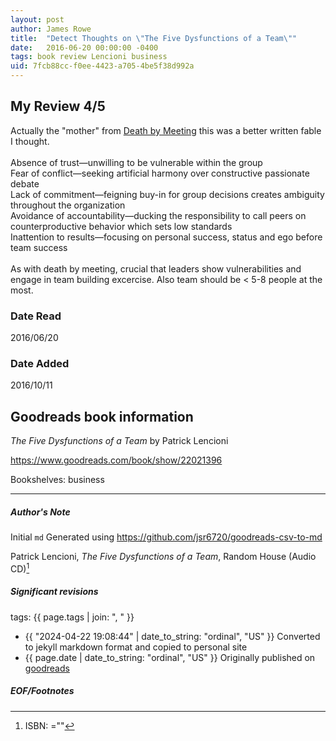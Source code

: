 ```yaml
---
layout: post
author: James Rowe
title:  "Detect Thoughts on \"The Five Dysfunctions of a Team\""
date:   2016-06-20 00:00:00 -0400
tags: book review Lencioni business
uid: 7fcb88cc-f0ee-4423-a705-4be5f38d992a
---
```


<!-- highly dependent on how you personally use jekyll templates, and how you want this to show up -->
<!-- escape any jekyll keys with double brackets -->

## My Review 4/5

Actually the "mother" from [Death by Meeting](https://www.goodreads.com/book/show/49040) this was a better written fable I thought. <br/><br/>Absence of trust—unwilling to be vulnerable within the group<br/>Fear of conflict—seeking artificial harmony over constructive passionate debate<br/>Lack of commitment—feigning buy-in for group decisions creates ambiguity throughout the organization<br/>Avoidance of accountability—ducking the responsibility to call peers on counterproductive behavior which sets low standards<br/>Inattention to results—focusing on personal success, status and ego before team success<br/><br/>As with death by meeting, crucial that leaders show vulnerabilities and engage in team building excercise. Also team should be < 5-8 people at the most.

### Date Read
2016/06/20

### Date Added
2016/10/11

## Goodreads book information

*The Five Dysfunctions of a Team* by Patrick Lencioni

https://www.goodreads.com/book/show/22021396

Bookshelves: business

---

##### Author's Note

Initial `md` Generated using https://github.com/jsr6720/goodreads-csv-to-md

Patrick Lencioni, *The Five Dysfunctions of a Team*,  Random House  (Audio CD)[^1]

##### Significant revisions

tags: {{ page.tags | join: ", " }} <!-- todo move this somewhere -->

- {{ "2024-04-22 19:08:44" | date_to_string: "ordinal", "US" }} Converted to jekyll markdown format and copied to personal site
- {{ page.date | date_to_string: "ordinal", "US" }} Originally published on [goodreads](https://www.goodreads.com)

##### EOF/Footnotes

[^1]: ISBN: =""